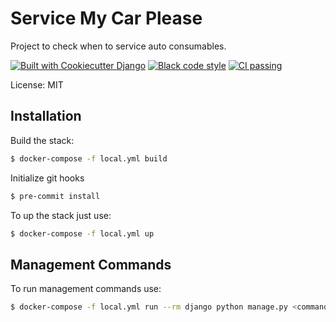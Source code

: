 # Service My Car Please

Project to check when to service auto consumables.

[![Built with Cookiecutter Django](https://img.shields.io/badge/built%20with-Cookiecutter%20Django-ff69b4.svg?logo=cookiecutter)](https://github.com/cookiecutter/cookiecutter-django/)
[![Black code style](https://img.shields.io/badge/code%20style-black-000000.svg)](https://github.com/ambv/black)
[![CI passing](https://github.com/vanya909/smcp/actions/workflows/ci.yml/badge.svg)](https://github.com/vanya909/smcp/actions)

License: MIT

## Installation

Build the stack:
```bash
$ docker-compose -f local.yml build
```

Initialize git hooks
```bash
$ pre-commit install
```

To up the stack just use:
```bash
$ docker-compose -f local.yml up
```

## Management Commands
To run management commands use:
```bash
$ docker-compose -f local.yml run --rm django python manage.py <command>
```
